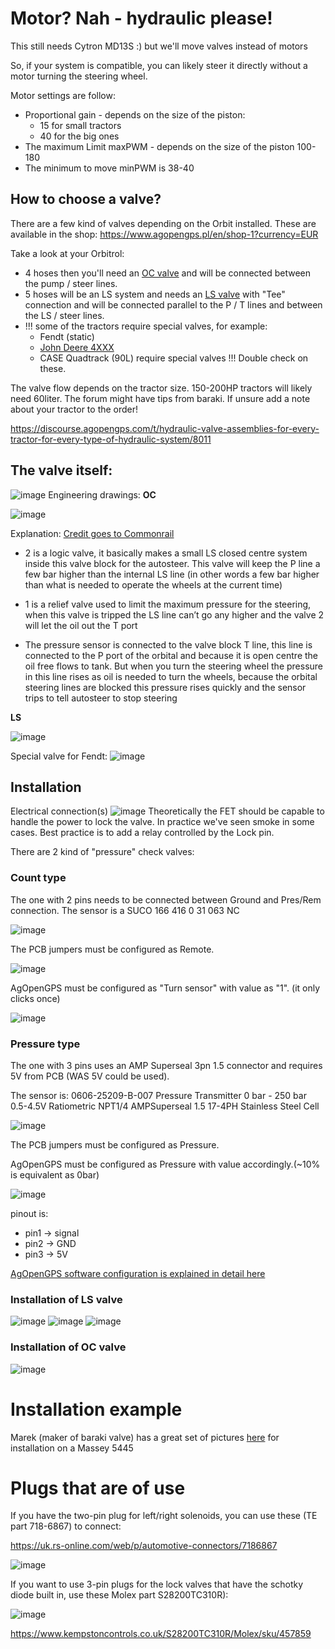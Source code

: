 # Motor? Nah - hydraulic please!

This still needs Cytron MD13S :) but we'll move valves instead of motors

So, if your system is compatible, you can likely steer it directly without a motor turning the steering wheel.

Motor settings are follow:

  * Proportional gain - depends on the size of the piston:
    * 15 for small tractors
    * 40 for the big ones
  * The maximum Limit maxPWM - depends on the size of the piston 100-180
  * The minimum to move minPWM is 38-40

## How to choose a valve?
There are a few kind of valves depending on the Orbit installed. These are available in the shop: https://www.agopengps.pl/en/shop-1?currency=EUR

Take a look at your Orbitrol: 
  * 4 hoses then you'll need an [OC valve](https://www.agopengps.pl/en/product-page/zaw%C3%B3r-hydrauliczny?currency=EUR) and will be connected between the pump / steer lines.
  * 5 hoses will be an LS system and needs an [LS valve](https://www.agopengps.pl/en/product-page/zaw%C3%B3r-hydrauliczny-do-uk%C5%82adu-ls) with "Tee" connection and will be connected parallel to the P / T lines and between the LS / steer lines.
  * !!! some of the tractors require special valves, for example: 
    * Fendt (static) 
    * [John Deere 4XXX](https://discourse.agopengps.com/t/hydraulic-valve-assemblies-for-every-tractor-for-every-type-of-hydraulic-system/8011/586?u=bgunics) 
    * CASE Quadtrack (90L) require special valves !!! Double check on these. 

The valve flow depends on the tractor size. 150-200HP tractors will likely need 60liter. The forum might have tips from baraki. If unsure add a note about your tractor to the order!

https://discourse.agopengps.com/t/hydraulic-valve-assemblies-for-every-tractor-for-every-type-of-hydraulic-system/8011

## The valve itself:
![image](img/steer-hydraulic-block.png)
Engineering drawings:
**OC**

![image](img/steer-oc-valve-drawing.png)

Explanation: [Credit goes to Commonrail](https://discourse.agopengps.com/t/hydraulic-valve-assemblies-for-every-tractor-for-every-type-of-hydraulic-system/8011/578?u=bgunics)

* 2 is a logic valve, it basically makes a small LS closed centre system inside this valve block for the autosteer. This valve will keep the P line a few bar higher than the internal LS line (in other words a few bar higher than what is needed to operate the wheels at the current time)

* 1 is a relief valve used to limit the maximum pressure for the steering, when this valve is tripped the LS line can’t go any higher and the valve 2 will let the oil out the T port

* The pressure sensor is connected to the valve block T line, this line is connected to the P port of the orbital and because it is open centre the oil free flows to tank. But when you turn the steering wheel the pressure in this line rises as oil is needed to turn the wheels, because the orbital steering lines are blocked this pressure rises quickly and the sensor trips to tell autosteer to stop steering


**LS**

![image](img/steer-ls-valve-drawing.png)

Special valve for Fendt:
![image](img/steer-valve-fendt.png)

## Installation
Electrical connection(s)
![image](img/hydraulic-block-electrical-connection.png)
Theoretically the FET should be capable to handle the power to lock the valve. In practice we've seen smoke in some cases.
Best practice is to add a relay controlled by the Lock pin.


There are 2 kind of "pressure" check valves:
### Count type
The one with 2 pins needs to be connected between Ground and Pres/Rem connection. 
The sensor is a SUCO 166 416 0 31 063 NC

![image](img/2pin-count-check-valve.png)

The PCB jumpers must be configured as Remote. 

![image](img/count-check-valve-jumper.png)

AgOpenGPS must be configured as "Turn sensor" with value as "1". (it only clicks once)

![image](img/agopengps-turn-sensor.png)

### Pressure type
The one with 3 pins uses an AMP Superseal 3pn 1.5 connector and requires 5V from PCB (WAS 5V could be used). 

The sensor is:
0606-25209-B-007 Pressure Transmitter 
0 bar - 250 bar 0.5-4.5V
Ratiometric NPT1/4 AMPSuperseal
1.5 17-4PH Stainless Steel Cell

![image](img/3pin-pressure-check-valve.png)


The PCB jumpers must be configured as Pressure. 

AgOpenGPS must be configured as Pressure with value accordingly.(~10% is equivalent as 0bar)

![image](img/amp-superseal-pinout.png)

pinout is:
 - pin1 -> signal
 - pin2 -> GND
 - pin3 -> 5V

[AgOpenGPS software configuration is explained in detail here](https://github.com/farmerbriantee/AgOpenGPS/wiki/04.-AgOpenGPS-Orientation#steer-configuration)


### Installation of LS valve
![image](img/ls-valve-installation-1.png)
![image](img/ls-valve-installation-2.png)
![image](img/ls-valve-installation-3.png)

### Installation of OC valve
![image](img/oc-valve-installation.png)

# Installation example
Marek (maker of baraki valve) has a great set of pictures [here](https://photos.app.goo.gl/pQFi3ziAcnyhWgAR8) for installation on a Massey 5445

# Plugs that are of use

If you have the two-pin plug for left/right solenoids, you can use these (TE part 718-6867)  to connect:

https://uk.rs-online.com/web/p/automotive-connectors/7186867

![image](img/plug-te-718-6867.png)

If you want to use 3-pin plugs for the lock valves that have the schotky diode built in, use these Molex part S28200TC310R):

![image](img/plug-molex-s28200tc310r.png)

https://www.kempstoncontrols.co.uk/S28200TC310R/Molex/sku/457859


